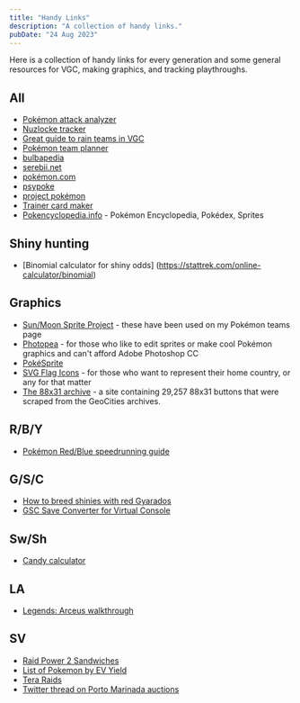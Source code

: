 ```yaml
---
title: "Handy Links"
description: "A collection of handy links."
pubDate: "24 Aug 2023"
---
```


Here is a collection of handy links for every generation and some general resources for VGC, making graphics, and tracking playthroughs.

## All
* [Pokémon attack analyzer](https://canary255.github.io/pokemon-attack-analyzer/)
* [Nuzlocke tracker](https://nuzlocke.app/)
* [Great guide to rain teams in VGC](https://pkmn.net/?action=content&page=viewpage&id=8729&parentsection=84&language=en)
* [Pokémon team planner](https://richi3f.github.io/pokemon-team-planner/)
* [bulbapedia](https://bulbapedia.bulbagarden.net/wiki/Main_Page)
* [serebii.net](https://www.serebii.net/)
* [pokémon.com](https://www.pokemon.com)
* [psypoke](http://www.psypokes.com/index.php)
* [project pokémon](https://projectpokemon.org/home/)
* [Trainer card maker](https://tcm.pokecharms.com/)
* [Pokencyclopedia.info](https://www.pokencyclopedia.info/en/index.php) - Pokémon Encyclopedia, Pokédex, Sprites

## Shiny hunting

* [Binomial calculator for shiny odds] (https://stattrek.com/online-calculator/binomial)

## Graphics
* [Sun/Moon Sprite Project](https://www.smogon.com/forums/threads/sun-moon-sprite-project.3577711/) - these have been used on my Pokémon teams page
* [Photopea](https://www.photopea.com/) - for those who like to edit sprites or make cool Pokémon graphics and can't afford Adobe Photoshop CC
* [PokéSprite](https://msikma.github.io/pokesprite/index.html)
* [SVG Flag Icons](https://nucleoapp.com/svg-flag-icons) - for those who want to represent their home country, or any for that matter
* [The 88x31 archive](https://hellnet.work/8831/) - a site containing 29,257 88x31 buttons that were scraped from the GeoCities archives. 

## R/B/Y
* [Pokémon Red/Blue speedrunning guide](https://www.speedrun.com/pkmnredblue/resources)

## G/S/C
* [How to breed shinies with red Gyarados](https://www.reddit.com/media?url=https%3A%2F%2Fi.redd.it%2F4vbh98sq1x711.png)
* [GSC Save Converter for Virtual Console](https://bluemoonfalls.com/pages/tools/gsc-save-converter)

## Sw/Sh
* [Candy calculator](https://richi3f.github.io/candy-calc/)

## LA
* [Legends: Arceus walkthrough](https://www.eurogamer.net/pokemon-legends-arceus-walkthrough-guide-missions-objectives-8039)

## SV
* [Raid Power 2 Sandwiches](https://www.reddit.com/r/PokemonScarletViolet/comments/zlub98/raid_power_level_2_sandwiches/)
* [List of Pokemon by EV Yield](https://game8.co/games/Pokemon-Scarlet-Violet/archives/398471)
* [Tera Raids](https://www.serebii.net/scarletviolet/teraraidbattles.shtml)
* [Twitter thread on Porto Marinada auctions](https://twitter.com/Sibuna_Switch/status/1634813929145749510)